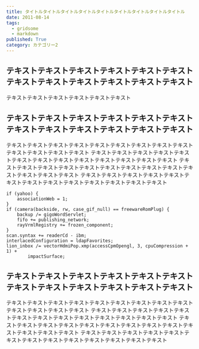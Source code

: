 ```yaml
---
title: タイトルタイトルタイトルタイトルタイトルタイトルタイトルタイトルタイトル
date: 2011-08-14
tags:
  - gridsome
  - markdown
published: True
category: カテゴリー2
---
```


## テキストテキストテキストテキストテキストテキストテキストテキストテキストテキストテキストテキスト

テキストテキストテキストテキストテキストテキスト

## テキストテキストテキストテキストテキストテキストテキストテキストテキストテキストテキストテキスト

テキストテキストテキストテキストテキストテキストテキストテキストテキストテキストテキストテキストテキスト
テキストテキストテキストテキストテキストテキストテキストテキストテキストテキストテキストテキストテキスト
テキストテキストテキストテキストテキストテキストテキストテキストテキストテキストテキストテキストテキスト
テキストテキストテキストテキストテキストテキストテキストテキストテキストテキストテキストテキストテキスト


    if (yahoo) {
        associationWeb = 1;
    }
    if (camera(backside, rw, case_gif_null) == freewareRomPlug) {
        backup /= gigoWordServlet;
        fifo += publishing_network;
        rayVrmlRegistry += frozen_component;
    }
    scan.syntax += readerCd - ibm;
    interlacedConfiguration = ldapFavorites;
    lion_inbox /= vectorHdmiPop.xmp(accessCpmOpengl, 3, cpuCompression + 1) +
            impactSurface;

## テキストテキストテキストテキストテキストテキストテキストテキストテキストテキストテキストテキスト

テキストテキストテキストテキストテキストテキストテキストテキストテキストテキストテキストテキストテキスト
テキストテキストテキストテキストテキストテキストテキストテキストテキストテキストテキストテキストテキスト
テキストテキストテキストテキストテキストテキストテキストテキストテキストテキストテキストテキストテキスト
テキストテキストテキストテキストテキストテキストテキストテキストテキストテキストテキストテキストテキスト
